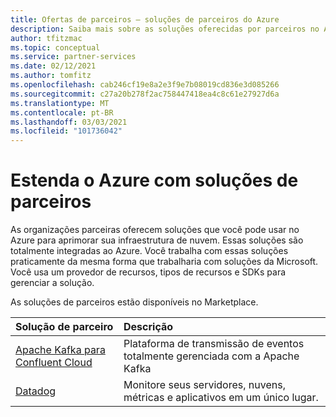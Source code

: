 ```yaml
---
title: Ofertas de parceiros – soluções de parceiros do Azure
description: Saiba mais sobre as soluções oferecidas por parceiros no Azure.
author: tfitzmac
ms.topic: conceptual
ms.service: partner-services
ms.date: 02/12/2021
ms.author: tomfitz
ms.openlocfilehash: cab246cf19e8a2e3f9e7b08019cd836e3d085266
ms.sourcegitcommit: c27a20b278f2ac758447418ea4c8c61e27927d6a
ms.translationtype: MT
ms.contentlocale: pt-BR
ms.lasthandoff: 03/03/2021
ms.locfileid: "101736042"
---
```

# <a name="extend-azure-with-solutions-from-partners"></a>Estenda o Azure com soluções de parceiros

As organizações parceiras oferecem soluções que você pode usar no Azure para aprimorar sua infraestrutura de nuvem. Essas soluções são totalmente integradas ao Azure. Você trabalha com essas soluções praticamente da mesma forma que trabalharia com soluções da Microsoft. Você usa um provedor de recursos, tipos de recursos e SDKs para gerenciar a solução.

As soluções de parceiros estão disponíveis no Marketplace.

| Solução de parceiro | Descrição |
| :--- | :--- |
| [Apache Kafka para Confluent Cloud](./apache-kafka-confluent-cloud/overview.md) | Plataforma de transmissão de eventos totalmente gerenciada com a Apache Kafka |
| [Datadog](./datadog/overview.md) | Monitore seus servidores, nuvens, métricas e aplicativos em um único lugar. |

